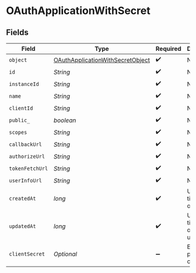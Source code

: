 # OAuthApplicationWithSecret


## Fields

| Field                                                                                           | Type                                                                                            | Required                                                                                        | Description                                                                                     |
| ----------------------------------------------------------------------------------------------- | ----------------------------------------------------------------------------------------------- | ----------------------------------------------------------------------------------------------- | ----------------------------------------------------------------------------------------------- |
| `object`                                                                                        | [OAuthApplicationWithSecretObject](../../models/components/OAuthApplicationWithSecretObject.md) | :heavy_check_mark:                                                                              | N/A                                                                                             |
| `id`                                                                                            | *String*                                                                                        | :heavy_check_mark:                                                                              | N/A                                                                                             |
| `instanceId`                                                                                    | *String*                                                                                        | :heavy_check_mark:                                                                              | N/A                                                                                             |
| `name`                                                                                          | *String*                                                                                        | :heavy_check_mark:                                                                              | N/A                                                                                             |
| `clientId`                                                                                      | *String*                                                                                        | :heavy_check_mark:                                                                              | N/A                                                                                             |
| `public_`                                                                                       | *boolean*                                                                                       | :heavy_check_mark:                                                                              | N/A                                                                                             |
| `scopes`                                                                                        | *String*                                                                                        | :heavy_check_mark:                                                                              | N/A                                                                                             |
| `callbackUrl`                                                                                   | *String*                                                                                        | :heavy_check_mark:                                                                              | N/A                                                                                             |
| `authorizeUrl`                                                                                  | *String*                                                                                        | :heavy_check_mark:                                                                              | N/A                                                                                             |
| `tokenFetchUrl`                                                                                 | *String*                                                                                        | :heavy_check_mark:                                                                              | N/A                                                                                             |
| `userInfoUrl`                                                                                   | *String*                                                                                        | :heavy_check_mark:                                                                              | N/A                                                                                             |
| `createdAt`                                                                                     | *long*                                                                                          | :heavy_check_mark:                                                                              | Unix timestamp of creation.<br/>                                                                |
| `updatedAt`                                                                                     | *long*                                                                                          | :heavy_check_mark:                                                                              | Unix timestamp of last update.<br/>                                                             |
| `clientSecret`                                                                                  | *Optional<String>*                                                                              | :heavy_minus_sign:                                                                              | Empty if public client.<br/>                                                                    |